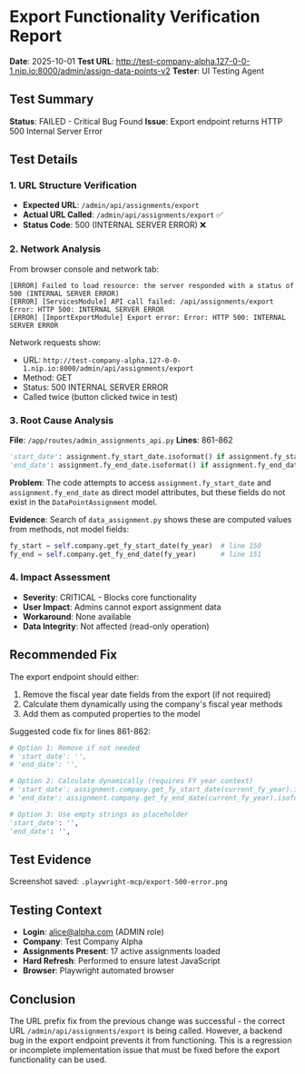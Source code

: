 # Export Functionality Verification Report
**Date**: 2025-10-01
**Test URL**: http://test-company-alpha.127-0-0-1.nip.io:8000/admin/assign-data-points-v2
**Tester**: UI Testing Agent

## Test Summary

**Status**: FAILED - Critical Bug Found
**Issue**: Export endpoint returns HTTP 500 Internal Server Error

## Test Details

### 1. URL Structure Verification
- **Expected URL**: `/admin/api/assignments/export`
- **Actual URL Called**: `/admin/api/assignments/export` ✅
- **Status Code**: 500 (INTERNAL SERVER ERROR) ❌

### 2. Network Analysis

From browser console and network tab:
```
[ERROR] Failed to load resource: the server responded with a status of 500 (INTERNAL SERVER ERROR)
[ERROR] [ServicesModule] API call failed: /api/assignments/export Error: HTTP 500: INTERNAL SERVER ERROR
[ERROR] [ImportExportModule] Export error: Error: HTTP 500: INTERNAL SERVER ERROR
```

Network requests show:
- URL: `http://test-company-alpha.127-0-0-1.nip.io:8000/admin/api/assignments/export`
- Method: GET
- Status: 500 INTERNAL SERVER ERROR
- Called twice (button clicked twice in test)

### 3. Root Cause Analysis

**File**: `/app/routes/admin_assignments_api.py`
**Lines**: 861-862

```python
'start_date': assignment.fy_start_date.isoformat() if assignment.fy_start_date else '',
'end_date': assignment.fy_end_date.isoformat() if assignment.fy_end_date else '',
```

**Problem**: The code attempts to access `assignment.fy_start_date` and `assignment.fy_end_date` as direct model attributes, but these fields do not exist in the `DataPointAssignment` model.

**Evidence**: Search of `data_assignment.py` shows these are computed values from methods, not model fields:
```python
fy_start = self.company.get_fy_start_date(fy_year)  # line 150
fy_end = self.company.get_fy_end_date(fy_year)      # line 151
```

### 4. Impact Assessment

- **Severity**: CRITICAL - Blocks core functionality
- **User Impact**: Admins cannot export assignment data
- **Workaround**: None available
- **Data Integrity**: Not affected (read-only operation)

## Recommended Fix

The export endpoint should either:
1. Remove the fiscal year date fields from the export (if not required)
2. Calculate them dynamically using the company's fiscal year methods
3. Add them as computed properties to the model

Suggested code fix for lines 861-862:
```python
# Option 1: Remove if not needed
# 'start_date': '',
# 'end_date': '',

# Option 2: Calculate dynamically (requires FY year context)
# 'start_date': assignment.company.get_fy_start_date(current_fy_year).isoformat() if assignment.company else '',
# 'end_date': assignment.company.get_fy_end_date(current_fy_year).isoformat() if assignment.company else '',

# Option 3: Use empty strings as placeholder
'start_date': '',
'end_date': '',
```

## Test Evidence

Screenshot saved: `.playwright-mcp/export-500-error.png`

## Testing Context

- **Login**: alice@alpha.com (ADMIN role)
- **Company**: Test Company Alpha
- **Assignments Present**: 17 active assignments loaded
- **Hard Refresh**: Performed to ensure latest JavaScript
- **Browser**: Playwright automated browser

## Conclusion

The URL prefix fix from the previous change was successful - the correct URL `/admin/api/assignments/export` is being called. However, a backend bug in the export endpoint prevents it from functioning. This is a regression or incomplete implementation issue that must be fixed before the export functionality can be used.
